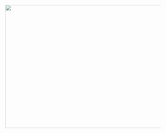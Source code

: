 <p align="center">
    <img width="700" height="400" src="https://encrypted-tbn0.gstatic.com/images?q=tbn:ANd9GcQ6TDkfHhdjBLutvU1cBYxECblUa-XEqwQpEQ&usqp=CAU">
</p>
